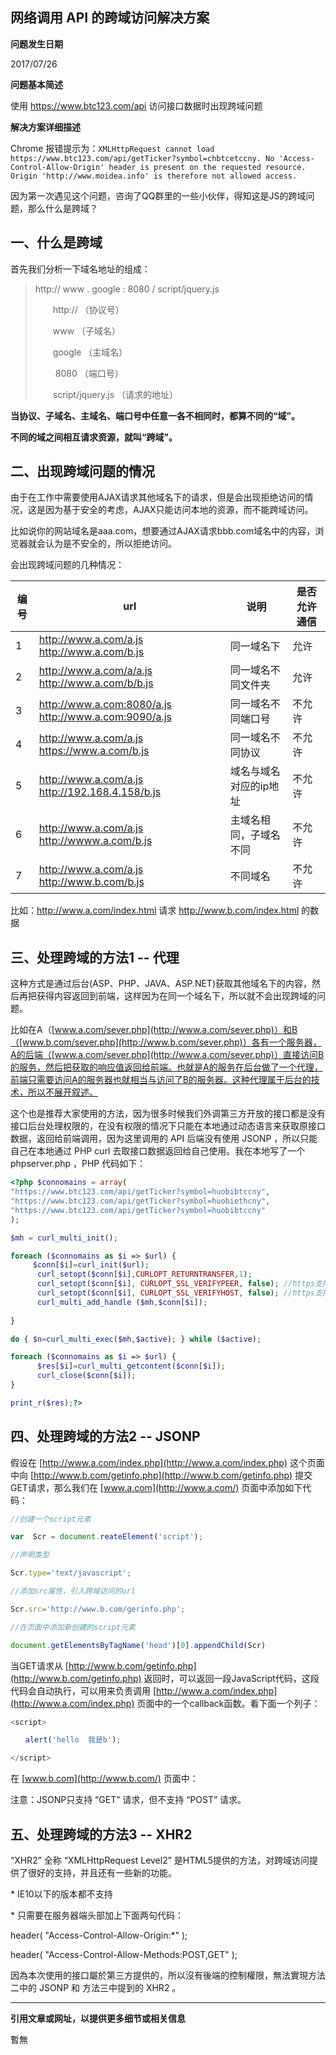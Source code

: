 ## 网络调用 API 的跨域访问解决方案

**问题发生日期** 

2017/07/26

**问题基本简述** 

使用 https://www.btc123.com/api 访问接口数据时出现跨域问题

**解决方案详细描述**

Chrome 报错提示为：`XMLHttpRequest cannot load https://www.btc123.com/api/getTicker?symbol=chbtcetccny. No 'Access-Control-Allow-Origin' header is present on the requested resource. Origin 'http://www.moidea.info' is therefore not allowed access.`

因为第一次遇见这个问题，咨询了QQ群里的一些小伙伴，得知这是JS的跨域问题，那么什么是跨域？

## 一、什么是跨域

首先我们分析一下域名地址的组成：

> http:// www . google : 8080 / script/jquery.js
>
> 　　http:// （协议号）
>
> 　　www  （子域名）
>
> 　　google （主域名）
>
> 　　 8080 （端口号）
>
> 　　script/jquery.js （请求的地址）
>

**当协议、子域名、主域名、端口号中任意一各不相同时，都算不同的“域”。**

**不同的域之间相互请求资源，就叫“跨域”。**

## 二、出现跨域问题的情况

由于在工作中需要使用AJAX请求其他域名下的请求，但是会出现拒绝访问的情况，这是因为基于安全的考虑，AJAX只能访问本地的资源，而不能跨域访问。

比如说你的网站域名是aaa.com，想要通过AJAX请求bbb.com域名中的内容，浏览器就会认为是不安全的，所以拒绝访问。

会出现跨域问题的几种情况：

| 编号   | url                                      | 说明           | 是否允许通信 |
| ---- | ---------------------------------------- | ------------ | ------ |
| 1    | http://www.a.com/a.js  http://www.a.com/b.js | 同一域名下        | 允许     |
| 2    | http://www.a.com/a/a.js  http://www.a.com/b/b.js | 同一域名不同文件夹    | 允许     |
| 3    | http://www.a.com:8080/a.js  http://www.a.com:9090/a.js | 同一域名不同端口号    | 不允许    |
| 4    | http://www.a.com/a.js  https://www.a.com/b.js | 同一域名不同协议     | 不允许    |
| 5    | http://www.a.com/a.js  http://192.168.4.158/b.js | 域名与域名对应的ip地址 | 不允许    |
| 6    | http://www.a.com/a.js  http://wwww.a.com/b.js | 主域名相同，子域名不同  | 不允许    |
| 7    | http://www.a.com/a.js  http://www.b.com/b.js | 不同域名         | 不允许    |

比如：http://www.a.com/index.html 请求 http://www.b.com/index.html 的数据 

## **三、处理跨域的方法1 -- 代理**

这种方式是通过后台(ASP、PHP、JAVA、ASP.NET)获取其他域名下的内容，然后再把获得内容返回到前端，这样因为在同一个域名下，所以就不会出现跨域的问题。

比如在A（[www.a.com/sever.php](http://www.a.com/sever.php)）和B（[www.b.com/sever.php](http://www.b.com/sever.php)）各有一个服务器，A的后端（[www.a.com/sever.php](http://www.a.com/sever.php)）直接访问B的服务，然后把获取的响应值返回给前端。也就是A的服务在后台做了一个代理，前端只需要访问A的服务器也就相当与访问了B的服务器。这种代理属于后台的技术，所以不展开叙述。

这个也是推荐大家使用的方法，因为很多时候我们外调第三方开放的接口都是没有接口后台处理权限的，在没有权限的情况下只能在本地通过动态语言来获取原接口数据，返回给前端调用，因为这里调用的 API 后端没有使用 JSONP ，所以只能自己在本地通过 PHP curl 去取接口数据返回给自己使用。我在本地写了一个 phpserver.php ，PHP 代码如下：

```php
<?php $connomains = array(
"https://www.btc123.com/api/getTicker?symbol=huobibtccny",
"https://www.btc123.com/api/getTicker?symbol=huobiethcny",  
"https://www.btc123.com/api/getTicker?symbol=huobibtccny"
);

$mh = curl_multi_init();

foreach ($connomains as $i => $url) {
     $conn[$i]=curl_init($url);
      curl_setopt($conn[$i],CURLOPT_RETURNTRANSFER,1);
      curl_setopt($conn[$i], CURLOPT_SSL_VERIFYPEER, false); //https支持
      curl_setopt($conn[$i], CURLOPT_SSL_VERIFYHOST, false); //https支持
      curl_multi_add_handle ($mh,$conn[$i]);
      
}

do { $n=curl_multi_exec($mh,$active); } while ($active);

foreach ($connomains as $i => $url) {
      $res[$i]=curl_multi_getcontent($conn[$i]);
      curl_close($conn[$i]);
}

print_r($res);?>
```

## **四、处理跨域的方法2 -- JSONP**

假设在 [http://www.a.com/index.php](http://www.a.com/index.php) 这个页面中向 [http://www.b.com/getinfo.php](http://www.b.com/getinfo.php) 提交GET请求，那么我们在 [www.a.com](http://www.a.com/) 页面中添加如下代码：

```javascript
//创建一个script元素

var  Scr = document.reateElement('script');

//声明类型

Scr.type='text/javascript';

//添加src属性，引入跨域访问的url

Scr.src='http://www.b.com/gerinfo.php';

//在页面中添加新创建的script元素

document.getElementsByTagName('head')[0].appendChild(Scr)
```

当GET请求从 [http://www.b.com/getinfo.php](http://www.b.com/getinfo.php) 返回时，可以返回一段JavaScript代码，这段代码会自动执行，可以用来负责调用 [http://www.a.com/index.php](http://www.a.com/index.php) 页面中的一个callback函数。看下面一个列子：

```javascript
<script>

　　alert('hello  我是b');

</script>
```

在 [www.b.com](http://www.b.com/) 页面中：

注意：JSONP只支持 “GET” 请求，但不支持 “POST” 请求。

## **五、处理跨域的方法3 -- XHR2**

“XHR2” 全称 “XMLHttpRequest Level2” 是HTML5提供的方法，对跨域访问提供了很好的支持，并且还有一些新的功能。

\* IE10以下的版本都不支持

\* 只需要在服务器端头部加上下面两句代码：

header( "Access-Control-Allow-Origin:*" );

header( "Access-Control-Allow-Methods:POST,GET" );



因為本次使用的接口屬於第三方提供的，所以沒有後端的控制權限，無法實現方法二中的 JSONP 和 方法三中提到的 XHR2 。

------

**引用文章或网址，以提供更多细节或相关信息**

暫無

